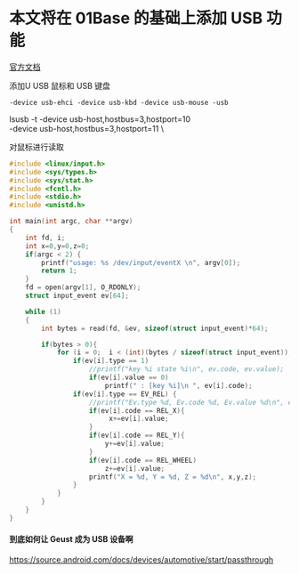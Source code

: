 

# 本文将在 01Base 的基础上添加 USB 功能

[官方文档](https://qemu-project.gitlab.io/qemu/system/devices/usb.html)

添加U USB 鼠标和 USB 键盘

```shell
-device usb-ehci -device usb-kbd -device usb-mouse -usb
```

lsusb -t
-device usb-host,hostbus=3,hostport=10 \
-device usb-host,hostbus=3,hostport=11 \

对鼠标进行读取

```c
#include <linux/input.h>
#include <sys/types.h>
#include <sys/stat.h>
#include <fcntl.h>
#include <stdio.h>
#include <unistd.h>

int main(int argc, char **argv)
{
    int fd, i;
    int x=0,y=0,z=0;
    if(argc < 2) {
        printf("usage: %s /dev/input/eventX \n", argv[0]);
        return 1;
    }
    fd = open(argv[1], O_RDONLY);
    struct input_event ev[64];

    while (1)
    {
        int bytes = read(fd, &ev, sizeof(struct input_event)*64);

        if(bytes > 0){
            for (i = 0;  i < (int)(bytes / sizeof(struct input_event)); i++) {
                if(ev[i].type == 1)
                    //printf("key %i state %i\n", ev.code, ev.value);
                    if(ev[i].value == 0)
                        printf(" : [key %i]\n ", ev[i].code);
                if(ev[i].type == EV_REL) {
                    //printf("Ev.type %d, Ev.code %d, Ev.value %d\n", ev[i].type, ev[i].code, ev[i].value);
                    if(ev[i].code == REL_X){
                         x+=ev[i].value;
                    }
                    if(ev[i].code == REL_Y){
                        y+=ev[i].value;
                    }
                    if(ev[i].code == REL_WHEEL)
                        z+=ev[i].value;
                    printf("X = %d, Y = %d, Z = %d\n", x,y,z);
                }
            }
        }
    }
}
```

#### 到底如何让 Geust 成为 USB 设备啊

https://source.android.com/docs/devices/automotive/start/passthrough
